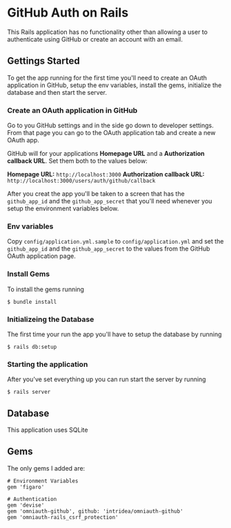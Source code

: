 # GitHub Auth on Rails
This Rails application has no functionality other than allowing a user to authenticate using GitHub or create an account with an email.

## Gettings Started
To get the app running for the first time you'll need to create an OAuth application in GitHub, setup the env variables, install the gems, initialize the database and then start the server.

### Create an OAuth application in GitHub
Go to you GitHub settings and in the side go down to developer settings. From that page you can go to the OAuth application tab and create a new OAuth app.

GitHub will for your applications **Homepage URL** and a **Authorization callback URL**. Set them both to the values below:

**Homepage URL:** `http://localhost:3000`
**Authorization callback URL:** `http://localhost:3000/users/auth/github/callback`

After you creat the app you'll be taken to a screen that has the `github_app_id` and the `github_app_secret` that you'll need whenever you setup the environment variables below.

### Env variables
Copy `config/application.yml.sample` to `config/application.yml` and set the `github_app_id` and the `github_app_secret` to the values from the GitHub OAuth application page.

### Install Gems
To install the gems running

`$ bundle install`

### Initializeing the Database
The first time your run the app you'll have to setup the database by running

`$ rails db:setup`

### Starting the application
After you've set everything up you can run start the server by running

`$ rails server`

## Database
This application uses SQLite

## Gems
The only gems I added are:
```
# Environment Variables
gem 'figaro'

# Authentication
gem 'devise'
gem 'omniauth-github', github: 'intridea/omniauth-github'
gem 'omniauth-rails_csrf_protection'
```
